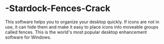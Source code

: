 # -Stardock-Fences-Crack
This software helps you to organize your desktop quickly. If icons are not in use, it can hide them and make it easy to place icons into moveable groups called fences. This is the world's most popular desktop enhancement software for Windows.
